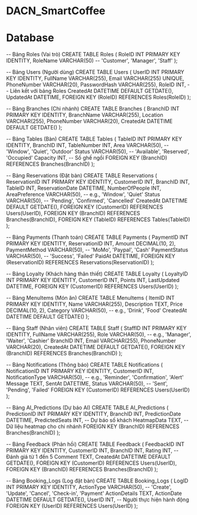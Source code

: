 # DACN_SmartCoffee
# Database
-- Bảng Roles (Vai trò)
CREATE TABLE Roles (
    RoleID INT PRIMARY KEY IDENTITY,
    RoleName VARCHAR(50)  -- 'Customer', 'Manager', 'Staff'
);

-- Bảng Users (Người dùng)
CREATE TABLE Users (
    UserID INT PRIMARY KEY IDENTITY,
    FullName VARCHAR(255),
    Email VARCHAR(255) UNIQUE,
    PhoneNumber VARCHAR(20),
    PasswordHash VARCHAR(255),
    RoleID INT,  -- Liên kết với bảng Roles
    CreatedAt DATETIME DEFAULT GETDATE(),
    UpdatedAt DATETIME,
    FOREIGN KEY (RoleID) REFERENCES Roles(RoleID)
);

-- Bảng Branches (Chi nhánh)
CREATE TABLE Branches (
    BranchID INT PRIMARY KEY IDENTITY,
    BranchName VARCHAR(255),
    Location VARCHAR(255),
    PhoneNumber VARCHAR(20),
    CreatedAt DATETIME DEFAULT GETDATE()
);

-- Bảng Tables (Bàn)
CREATE TABLE Tables (
    TableID INT PRIMARY KEY IDENTITY,
    BranchID INT,
    TableNumber INT,
    Area VARCHAR(50),  -- 'Window', 'Quiet', 'Outdoor'
    Status VARCHAR(50),  -- 'Available', 'Reserved', 'Occupied'
    Capacity INT,  -- Số ghế ngồi
    FOREIGN KEY (BranchID) REFERENCES Branches(BranchID)
);

-- Bảng Reservations (Đặt bàn)
CREATE TABLE Reservations (
    ReservationID INT PRIMARY KEY IDENTITY,
    CustomerID INT,
    BranchID INT,
    TableID INT,
    ReservationDate DATETIME,
    NumberOfPeople INT,
    AreaPreference VARCHAR(50),  -- e.g., 'Window', 'Quiet'
    Status VARCHAR(50),  -- 'Pending', 'Confirmed', 'Cancelled'
    CreatedAt DATETIME DEFAULT GETDATE(),
    FOREIGN KEY (CustomerID) REFERENCES Users(UserID),
    FOREIGN KEY (BranchID) REFERENCES Branches(BranchID),
    FOREIGN KEY (TableID) REFERENCES Tables(TableID)
);

-- Bảng Payments (Thanh toán)
CREATE TABLE Payments (
    PaymentID INT PRIMARY KEY IDENTITY,
    ReservationID INT,
    Amount DECIMAL(10, 2),
    PaymentMethod VARCHAR(50),  -- 'MoMo', 'Paypal', 'Cash'
    PaymentStatus VARCHAR(50),  -- 'Success', 'Failed'
    PaidAt DATETIME,
    FOREIGN KEY (ReservationID) REFERENCES Reservations(ReservationID)
);

-- Bảng Loyalty (Khách hàng thân thiết)
CREATE TABLE Loyalty (
    LoyaltyID INT PRIMARY KEY IDENTITY,
    CustomerID INT,
    Points INT,
    LastUpdated DATETIME,
    FOREIGN KEY (CustomerID) REFERENCES Users(UserID)
);

-- Bảng MenuItems (Món ăn)
CREATE TABLE MenuItems (
    ItemID INT PRIMARY KEY IDENTITY,
    Name VARCHAR(255),
    Description TEXT,
    Price DECIMAL(10, 2),
    Category VARCHAR(50),  -- e.g., 'Drink', 'Food'
    CreatedAt DATETIME DEFAULT GETDATE()
);

-- Bảng Staff (Nhân viên)
CREATE TABLE Staff (
    StaffID INT PRIMARY KEY IDENTITY,
    FullName VARCHAR(255),
    Role VARCHAR(50),  -- e.g., 'Manager', 'Waiter', 'Cashier'
    BranchID INT,
    Email VARCHAR(255),
    PhoneNumber VARCHAR(20),
    CreatedAt DATETIME DEFAULT GETDATE(),
    FOREIGN KEY (BranchID) REFERENCES Branches(BranchID)
);

-- Bảng Notifications (Thông báo)
CREATE TABLE Notifications (
    NotificationID INT PRIMARY KEY IDENTITY,
    CustomerID INT,
    NotificationType VARCHAR(50),  -- e.g., 'Reminder', 'Confirmation', 'Alert'
    Message TEXT,
    SentAt DATETIME,
    Status VARCHAR(50),  -- 'Sent', 'Pending', 'Failed'
    FOREIGN KEY (CustomerID) REFERENCES Users(UserID)
);

-- Bảng AI_Predictions (Dự báo AI)
CREATE TABLE AI_Predictions (
    PredictionID INT PRIMARY KEY IDENTITY,
    BranchID INT,
    PredictionDate DATETIME,
    PredictedSeats INT,  -- Dự báo số khách
    HeatmapData TEXT,  -- Dữ liệu heatmap cho chi nhánh
    FOREIGN KEY (BranchID) REFERENCES Branches(BranchID)
);

-- Bảng Feedback (Phản hồi)
CREATE TABLE Feedback (
    FeedbackID INT PRIMARY KEY IDENTITY,
    CustomerID INT,
    BranchID INT,
    Rating INT,  -- Đánh giá từ 1 đến 5
    Comment TEXT,
    CreatedAt DATETIME DEFAULT GETDATE(),
    FOREIGN KEY (CustomerID) REFERENCES Users(UserID),
    FOREIGN KEY (BranchID) REFERENCES Branches(BranchID)
);

-- Bảng Booking_Logs (Log đặt bàn)
CREATE TABLE Booking_Logs (
    LogID INT PRIMARY KEY IDENTITY,
    ActionType VARCHAR(50),  -- 'Create', 'Update', 'Cancel', 'Check-in', 'Payment'
    ActionDetails TEXT,
    ActionDate DATETIME DEFAULT GETDATE(),
    UserID INT,  -- Người thực hiện hành động
    FOREIGN KEY (UserID) REFERENCES Users(UserID)
);

